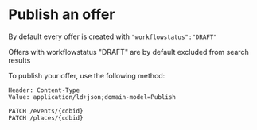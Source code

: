 ---
---

# Publish an offer

By default every offer is created with `"workflowstatus":"DRAFT"`

Offers with workflowstatus "DRAFT" are by default excluded from search results

To publish your offer, use the following method:

```
Header: Content-Type
Value: application/ld+json;domain-model=Publish
```

```
PATCH /events/{cdbid}
PATCH /places/{cdbid}
```



